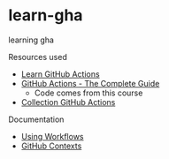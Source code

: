 # learn-gha

learning gha

Resources used

* [Learn GitHub Actions](https://docs.github.com/en/actions/learn-github-actions)
* [GitHub Actions - The Complete Guide](https://www.udemy.com/course/github-actions-the-complete-guide/)
  * Code comes from this course
* [Collection GitHub Actions](https://learn.microsoft.com/en-us/collections/n5p4a5z7keznp5)


Documentation

* [Using Workflows](https://docs.github.com/en/actions/using-workflows)
* [GitHub Contexts](https://docs.github.com/en/actions/learn-github-actions/contexts)
